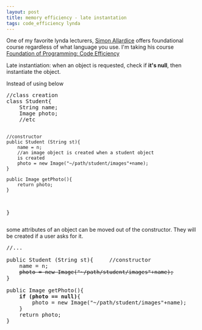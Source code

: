 ```yaml
---
layout: post
title: memory efficiency - late instantation
tags: code_efficiency lynda
---
```


One of my favorite lynda lecturers, [Simon Allardice](https://www.lynda.com/Simon-Allardice/21-1.html) offers foundational course regardless of what language you use. I'm taking his course [Foundation of Programming: Code Efficiency](https://www.lynda.com/Developer-Programming-Foundations-tutorials/Foundations-Programming-Code-Efficiency/122461-2.html) 


Late instantiation: when an object is requested, check if **it's null**, then instantiate the object.

Instead of using below
<p><pre>
//class creation
class Student{   
	String name;
	Image photo;
	//etc

	//constructor
	public Student (String st){     
		name = n;
		//an image object is created when a student object
		is created
		photo = new Image("~/path/student/images"+name);  
	}

	public Image getPhoto(){
		return photo;
	}
}
</pre></p>

some attributes of an object can be moved out of the constructor. They will be created if a user asks for it.
<pre>
//...

public Student (String st){     //constructor
	name = n;
	<strike>photo = new Image("~/path/student/images"+name);</strike>
}

public Image getPhoto(){
	<strong>if (photo == null)</strong>{
		photo = new Image("~/path/student/images"+name);
	}
	return photo;
}
</pre>